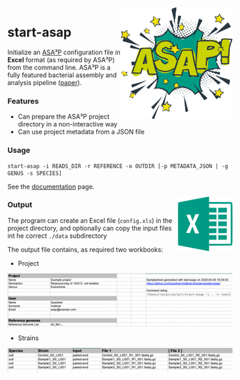<img align="right" width="250" height="250" src="docs/asap.png">

# start-asap

Initialize an [ASA³P](https://github.com/oschwengers/asap#readme) configuration file in **Excel** format (as required by ASA³P) from the command line. ASA³P is a fully featured bacterial assembly and analysis pipeline ([paper](https://journals.plos.org/ploscompbiol/article?id=10.1371/journal.pcbi.1007134)).

### Features
 * Can prepare the ASA³P project directory in a non-interactive way
 * Can use project metadata from a JSON file
 
 
### Usage

```
start-asap -i READS_DIR -r REFERENCE -o OUTDIR [-p METADATA_JSON | -g GENUS -s SPECIES]
```

See the [documentation](docs/usage.md) page.


<img align="right" width="122" height="122" src="docs/xls.png">

### Output

The program can create an Excel file (`config.xls`) in the project directory, and optionally can copy the input files int he correct `./data` subdirectory

The output file contains, as required two workbooks: 

* Project

![Project metadata](docs/sample.png)

* Strains

![Strains workbook](docs/info.png)
